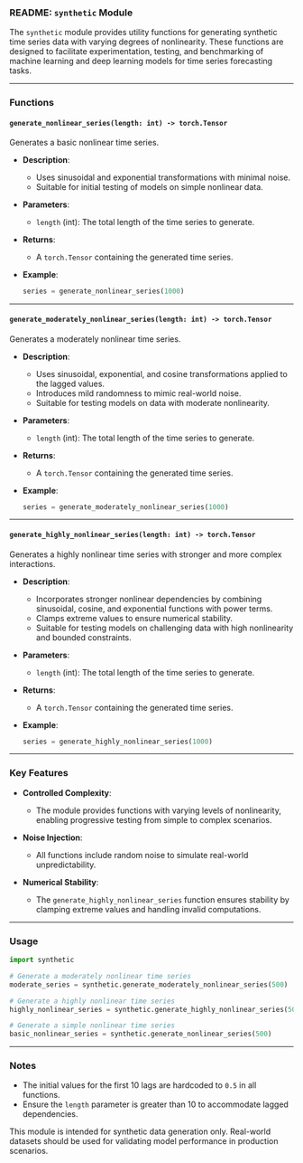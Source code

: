 ### README: `synthetic` Module

The `synthetic` module provides utility functions for generating synthetic time series data with varying degrees of nonlinearity. These functions are designed to facilitate experimentation, testing, and benchmarking of machine learning and deep learning models for time series forecasting tasks.

---

### Functions

#### `generate_nonlinear_series(length: int) -> torch.Tensor`
Generates a basic nonlinear time series.

- **Description**:
  - Uses sinusoidal and exponential transformations with minimal noise.
  - Suitable for initial testing of models on simple nonlinear data.

- **Parameters**:
  - `length` (int): The total length of the time series to generate.

- **Returns**:
  - A `torch.Tensor` containing the generated time series.

- **Example**:
  ```python
  series = generate_nonlinear_series(1000)
  ```

---

#### `generate_moderately_nonlinear_series(length: int) -> torch.Tensor`
Generates a moderately nonlinear time series.

- **Description**:
  - Uses sinusoidal, exponential, and cosine transformations applied to the lagged values.
  - Introduces mild randomness to mimic real-world noise.
  - Suitable for testing models on data with moderate nonlinearity.

- **Parameters**:
  - `length` (int): The total length of the time series to generate.

- **Returns**:
  - A `torch.Tensor` containing the generated time series.

- **Example**:
  ```python
  series = generate_moderately_nonlinear_series(1000)
  ```

---

#### `generate_highly_nonlinear_series(length: int) -> torch.Tensor`
Generates a highly nonlinear time series with stronger and more complex interactions.

- **Description**:
  - Incorporates stronger nonlinear dependencies by combining sinusoidal, cosine, and exponential functions with power terms.
  - Clamps extreme values to ensure numerical stability.
  - Suitable for testing models on challenging data with high nonlinearity and bounded constraints.

- **Parameters**:
  - `length` (int): The total length of the time series to generate.

- **Returns**:
  - A `torch.Tensor` containing the generated time series.

- **Example**:
  ```python
  series = generate_highly_nonlinear_series(1000)
  ```

---

### Key Features

- **Controlled Complexity**:
  - The module provides functions with varying levels of nonlinearity, enabling progressive testing from simple to complex scenarios.

- **Noise Injection**:
  - All functions include random noise to simulate real-world unpredictability.

- **Numerical Stability**:
  - The `generate_highly_nonlinear_series` function ensures stability by clamping extreme values and handling invalid computations.

---

### Usage

```python
import synthetic

# Generate a moderately nonlinear time series
moderate_series = synthetic.generate_moderately_nonlinear_series(500)

# Generate a highly nonlinear time series
highly_nonlinear_series = synthetic.generate_highly_nonlinear_series(500)

# Generate a simple nonlinear time series
basic_nonlinear_series = synthetic.generate_nonlinear_series(500)
```

---

### Notes

- The initial values for the first 10 lags are hardcoded to `0.5` in all functions.
- Ensure the `length` parameter is greater than 10 to accommodate lagged dependencies.

This module is intended for synthetic data generation only. Real-world datasets should be used for validating model performance in production scenarios.